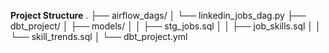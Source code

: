 
**Project Structure**
.
├── airflow_dags/
│   └── linkedin_jobs_dag.py
├── dbt_project/
│   ├── models/
│   │   ├── stg_jobs.sql
│   │   ├── job_skills.sql
│   │   └── skill_trends.sql
│   └── dbt_project.yml